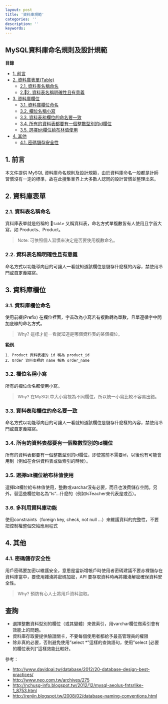 ```yaml
---
layout: post
title: '資料庫規範'
categories: ''
description: ''
keywords: 
---
```


## MySQL資料庫命名規則及設計規範

**目錄**

- [1. 前言](#1-前言)
- [2. 資料庫表單(Table)](#2-資料庫表單)
    - [2.1. 資料表名稱命名](#21-資料表名稱命名)
    - [2.2. 資料表名稱明確性且有意義](#22-資料表名稱明確性且有意義)
- [3. 資料庫欄位](#2-資料庫欄位)
    - [3.1. 資料庫欄位命名](#31-資料庫欄位命名)
    - [3.2. 欄位名稱小寫](#32-欄位名稱小寫)
    - [3.3. 資料表和欄位的命名要一致](#33-資料表和欄位的命名要一致)
    - [3.4. 所有的資料表都要有一個整數型別的id欄位](#34-所有的資料表都要有一個整數型別的id欄位)
    - [3.5. 選擇bit欄位給布林值使用](#35-選擇bit欄位給布林值使用)
- [4. 其他](#4-其他)
    - [4.1. 密碼儲存安全性](#41-密碼儲存安全性)

## 1. 前言

本文件提供 MySQL 資料庫命名規則及設計規範，由於資料庫命名一般都是計師習慣沒有一定的標準，故在此搜集業界上大多數人認同的設計習慣並整理出來。


## 2. 資料庫表單

### 2.1. 資料表名稱命名
資料庫表單就是俗稱的 `table` 又稱資料表，命名方式單複數皆有人使用且字首大寫，如 Products、Product。

>Note: 可依照個人習慣來決定是否要使用複數命名。

### 2.2. 資料表名稱明確性且有意義
命名方式以功能導向目的可讓人一看就知道該欄位是儲存什麼樣的內容，禁使用冷門或自定義縮寫。

## 3. 資料庫欄位

### 3.1. 資料庫欄位命名
使用前綴(Prefix) 在欄位裡面，字首改為小寫若有複數轉為單數，且單遵循字中間加底線的命名方式。

> Why? 這樣才能一看就知道是哪個資料表的某個欄位。

**範例.**
```
1. Product 資料表裡的 id 稱為 product_id
2. Order 資料表裡的 name 稱為 order_name
``` 

### 3.2. 欄位名稱小寫
所有的欄位命名都使用小寫。

> Why? 在MySQL中大小寫視為不同欄位，所以統一小寫比較不容易出錯。

### 3.3. 資料表和欄位的命名要一致
命名方式以功能導向目的可讓人一看就知道該欄位是儲存什麼樣的內容，禁使用冷門或自定義縮寫。

### 3.4. 所有的資料表都要有一個整數型別的id欄位
所有的資料表都要有一個整數型別的id欄位，即使當前不需要id，以後也有可能會用到（例如在合併資料表或做索引的時候）。

### 3.5. 選擇bit欄位給布林值使用
選擇bit欄位給布林值使用，整數或varchar沒有必要，而且也浪費儲存空間。另外，替這些欄位取名為”Is”…什麼的（例如IsTeacher來代表是或否）。

### 3.6. 多利用資料庫功能
使用constraints（foreign key, check, not null …）來維護資料的完整性，不要把控制權整個交給應用程式

## 4. 其他

### 4.1. 密碼儲存安全性
用戶密碼要加密以維護安全，意思是當新增帳戶時使用者密碼建議不要赤裸儲存在資料庫當中，要使用雜湊將密碼加密，API 要存取資料時再將雜湊解密確保資料安全性。

> Why? 預防有心人士將用戶資料盜取。 






## 查詢

- 選擇整數資料型別的欄位（或其變體）來做索引，用varchar欄位做索引會有效能上的問題。
- 資料庫存取要提供驗證關卡，不要每個使用者都給予最高管理員的權限
- 除非真的必要，否則避免使用”select *”這樣的查詢語句，使用”select [必要的欄位表列]”這樣效能比較好。


參考：
- http://www.davidpai.tw/database/2012/20-database-design-best-practices/
- http://www.neo.com.tw/archives/275
- http://nchusg-info.blogspot.tw/2012/12/mysql-aeolus-fntsrlike-1_8753.html
- http://renjin.blogspot.tw/2008/02/database-naming-conventions.html
